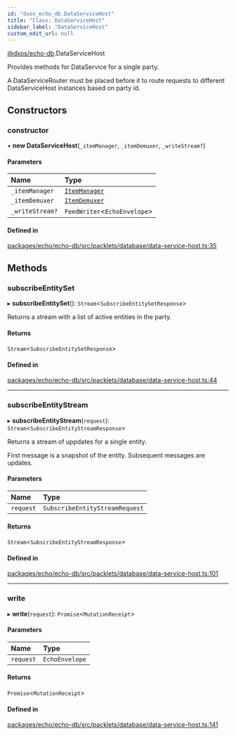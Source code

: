 ```yaml
---
id: "dxos_echo_db.DataServiceHost"
title: "Class: DataServiceHost"
sidebar_label: "DataServiceHost"
custom_edit_url: null
---
```


[@dxos/echo-db](../modules/dxos_echo_db.md).DataServiceHost

Provides methods for DataService for a single party.

A DataServiceRouter must be placed before it to route requests to different DataServiceHost instances based on party id.

## Constructors

### constructor

• **new DataServiceHost**(`_itemManager`, `_itemDemuxer`, `_writeStream?`)

#### Parameters

| Name | Type |
| :------ | :------ |
| `_itemManager` | [`ItemManager`](dxos_echo_db.ItemManager.md) |
| `_itemDemuxer` | [`ItemDemuxer`](dxos_echo_db.ItemDemuxer.md) |
| `_writeStream?` | `FeedWriter`<`EchoEnvelope`\> |

#### Defined in

[packages/echo/echo-db/src/packlets/database/data-service-host.ts:35](https://github.com/dxos/protocols/blob/6f4c34af3/packages/echo/echo-db/src/packlets/database/data-service-host.ts#L35)

## Methods

### subscribeEntitySet

▸ **subscribeEntitySet**(): `Stream`<`SubscribeEntitySetResponse`\>

Returns a stream with a list of active entities in the party.

#### Returns

`Stream`<`SubscribeEntitySetResponse`\>

#### Defined in

[packages/echo/echo-db/src/packlets/database/data-service-host.ts:44](https://github.com/dxos/protocols/blob/6f4c34af3/packages/echo/echo-db/src/packlets/database/data-service-host.ts#L44)

___

### subscribeEntityStream

▸ **subscribeEntityStream**(`request`): `Stream`<`SubscribeEntityStreamResponse`\>

Returns a stream of uppdates for a single entity.

First message is a snapshot of the entity.
Subsequent messages are updates.

#### Parameters

| Name | Type |
| :------ | :------ |
| `request` | `SubscribeEntityStreamRequest` |

#### Returns

`Stream`<`SubscribeEntityStreamResponse`\>

#### Defined in

[packages/echo/echo-db/src/packlets/database/data-service-host.ts:101](https://github.com/dxos/protocols/blob/6f4c34af3/packages/echo/echo-db/src/packlets/database/data-service-host.ts#L101)

___

### write

▸ **write**(`request`): `Promise`<`MutationReceipt`\>

#### Parameters

| Name | Type |
| :------ | :------ |
| `request` | `EchoEnvelope` |

#### Returns

`Promise`<`MutationReceipt`\>

#### Defined in

[packages/echo/echo-db/src/packlets/database/data-service-host.ts:141](https://github.com/dxos/protocols/blob/6f4c34af3/packages/echo/echo-db/src/packlets/database/data-service-host.ts#L141)
